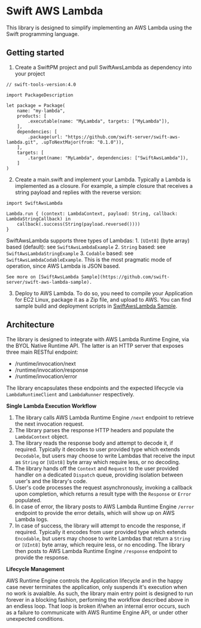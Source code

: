 # Swift AWS Lambda

This library is designed to simplify implementing an AWS Lambda using the Swift programming language.

## Getting started

  1. Create a SwiftPM project and pull SwiftAwsLambda as dependency into your project

  ```
  // swift-tools-version:4.0

  import PackageDescription

  let package = Package(
      name: "my-lambda",
      products: [
          .executable(name: "MyLambda", targets: ["MyLambda"]),
      ],
      dependencies: [
          .package(url: "https://github.com/swift-server/swift-aws-lambda.git", .upToNextMajor(from: "0.1.0")),
      ],
      targets: [
          .target(name: "MyLambda", dependencies: ["SwiftAwsLambda"]),
      ]
  )
  ```

  2. Create a main.swift and implement your Lambda. Typically a Lambda is implemented as a closure. For example, a simple closure that receives a string payload and replies with the reverse version:

  ```
  import SwiftAwsLambda

  Lambda.run { (context: LambdaContext, payload: String, callback: LambdaStringCallback) in
      callback(.success(String(payload.reversed())))
  }
  ```

  SwiftAwsLambda supports three types of Lambdas:
    1. `[UInt8]` (byte array) based (default): see `SwiftAwsLambdaExample`
    2. `String` based: see `SwiftAwsLambdaStringExample`
    3. `Codable` based: see `SwiftAwsLambdaCodableExample`. This is the most pragmatic mode of operation, since AWS Lambda is JSON based.

    See more on [SwiftAwsLambda Sample](https://github.com/swift-server/swift-aws-lambda-sample).

  3. Deploy to AWS Lambda. To do so, you need to compile your Application for EC2 Linux, package it as a Zip file, and upload to AWS. You can find sample build and deployment scripts in [SwiftAwsLambda Sample](https://github.com/swift-server/swift-aws-lambda-sample).

## Architecture

The library is designed to integrate with AWS Lambda Runtime Engine, via the BYOL Native Runtime API.
The latter is an HTTP server that exposes three main RESTful endpoint:
* /runtime/invocation/next
* /runtime/invocation/response
* /runtime/invocation/error

The library encapsulates these endpoints and the expected lifecycle via `LambdaRuntimeClient` and `LambdaRunner` respectively.

**Single Lambda Execution Workflow**

1. The library calls AWS Lambda Runtime Engine `/next` endpoint to retrieve the next invocation request.
2. The library parses the response HTTP headers and populate the `LambdaContext` object.
3. The library reads the response body and attempt to decode it, if required. Typically it decodes to user provided type which extends  `Decodable`, but users may choose to write Lambdas that receive the input as `String` or `[UInt8]` byte array which require less, or no decoding.
4. The library hands off the `Context` and `Request` to the user provided handler on a dedicated `Dispatch` queue, providing isolation between user's and the library's code.
5. User's code processes the request asynchronously, invoking a callback upon completion, which returns a result type with the `Response` or `Error` populated.
6. In case of error, the library posts to AWS Lambda Runtime Engine `/error` endpoint to provide the error details, which will show up on AWS Lambda logs.
7. In case of success, the library will attempt to encode the response, if required. Typically it encodes from user provided type which extends `Encodable`, but users may choose to write Lambdas that return a `String` or `[UInt8]` byte array, which require less, or no encoding. The library then posts to AWS Lambda Runtime Engine `/response` endpoint to provide the response.

**Lifecycle Management**

AWS Runtime Engine controls the Application lifecycle and in the happy case never terminates the application, only suspends it's execution when no work is avaialble. As such, the library main entry point is designed to run forever in a blocking fashion, performing the workflow described above in an endless loop. That loop is broken if/when an internal error occurs, such as a failure to communicate with AWS Runtime Engine API, or under other unexpected conditions.
